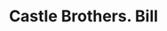 ---
doi: 10.7916/D89C88CW
date_other: '1880'
date_other_textual: 1880-1889
form: printed ephemera
genre:
- Invoices
name:
- Castle Brothers
object_in_context_url: https://biggert.cul.columbia.edu/items/view/ave_biggert_00025
subject_hierarchical_geographic:
- San Francisco, California, United States
subject_name:
- Castle Brothers
title: Castle Brothers. Bill
sort_title: Castle Brothers. Bill
call_number: ave_biggert_00025
coordinates:
- 37.78333333333333,-122.41666666666667
pid: ave_biggert_00025
identifiers: ave_biggert_00025
thumbnail: https://derivativo-1.library.columbia.edu/iiif/2/ldpd:342963/full/!256,256/0/native.jpg
permalink: "/items/ave_biggert_00025/"
layout: iiif-image-page
---